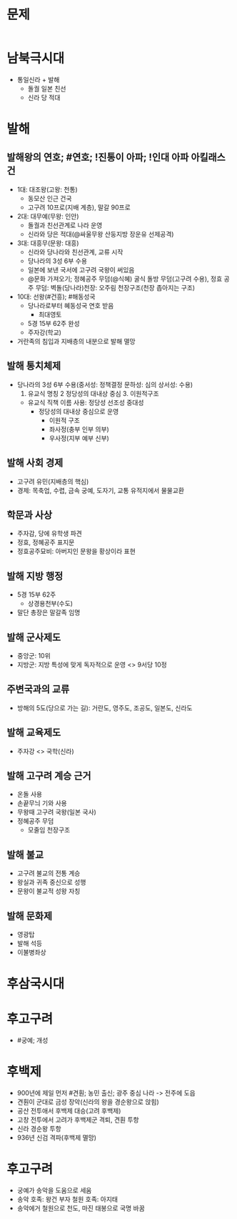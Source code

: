 # 문제
```java

```

# 남북극시대
* 통일신라 + 발해
  * 돌궐 일본 친선
  * 신라 당 적대

# 발해
## 발해왕의 연호; #연호; !진통이 아파; !인대 아파 아킬래스건
* 1대: 대조왕(고왕: 천통) 
   * 동모산 인근 건국
   * 고구려 10프로(지배 계층), 말갈 90프로
* 2대: 대무예(무왕: 인안) 
   * 돌궐과 친선관계로 나라 운영
   * 신라와 당은 적대(@싸울무왕 산둥지방 장운유 선제공격)
* 3대: 대흥무(문왕: 대흥) 
  * 신라와 당나라와 친선관계, 교류 시작
  * 당나라의 3성 6부 수용
  * 일본에 보낸 국서에 고구려 국왕이 써있음
  * @문화 가져오기; 정혜공주 무덤(@식혜) 굴식 돌방 무덤(고구려 수용), 정효 공주 무덤: 벽돌(당나라)천장: 오주림 천장구조(천장 좁아지는 구조)
* 10대: 선왕(#건흥); #해동성국 
   * 당나라로부터 혜동성국 연호 받음
     * 최대영토
   * 5경 15부 62주 완성
   * 주자강(학교)
* 거란족의 침입과 지배층의 내분으로 발해 멸망

## 발해 통치체제
* 당나라의 3성 6부 수용(중서성: 정책결정 문하성: 심의 상서성: 수용)
   1. 유교식 명칭  2  정당성의 대내상 중심  3. 이원적구조
   * 유교식 직책 이름 사용: 정당성  선조성  중대성
      * 정당성의 대내상 중심으로 운영
        * 이원적 구조
        * 좌사정(충부 인부 의부)
        * 우사정(지부 예부 신부)

## 발해 사회 경제
* 고구려 유민(지배층의 핵심)
* 경제: 목축업, 수렵, 금속 궁예, 도자기, 교통 유적지에서 물물교환


## 학문과 사상
* 주자감, 당에 유학생 파견
* 정효, 정혜공주 표지문
* 정효공주묘비: 아버지인 문왕을 황상이라 표현

## 발해 지방 행정
* 5경 15부 62주
  * 상경용천부(수도)
* 말단 총장은 말갈족 임명

## 발해 군사제도
* 중앙군: 10위
* 지방군: 지방 특성에 맞게 독자적으로 운영  <> 9서당 10정

## 주변국과의 교류
* 방해의 5도(당으로 가는 길): 거란도, 영주도, 조공도, 일본도, 신라도

## 발해 교육제도
* 주자강 <> 국학(신라)

## 발해 고구려 계승 근거
* 온돌 사용
* 손끝무늬 기와 사용
* 무왕때 고구려 국왕(일본 국사)
* 정혜공주 무덤
  * 모줄임 천장구조


## 발해 불교
* 고구려 불교의 전통 계승
* 왕실과 귀족 중신으로 성행
* 문왕이 불교적 성왕 자칭

## 발해 문화제
* 영광탑
* 발해 석등
* 이불병좌상

# 후삼국시대
# 후고구려
 * #궁예; 개성

# 후백제
 * 900년에 제일 먼저 #견훤; 농민 출신; 광주 중심 나라 -> 전주에 도읍
 * 견훤이 군대로 금성 장악(신라의 왕을 경순왕으로 앉힘)
 * 공산 전투애서 후백제 대승(고려 후백제)
  * 고창 전투에서 고려가 후백제군 격퇴, 견훤 투항
  * 신라 경순왕 투항
  * 936년 신검 격파(후백제 멸망)

# 후고구려
* 궁예가 송악을 도움으로 세움
 * 송악 호족: 왕건 부자  철원 호족: 아지태
 * 송악에거 철원으로 천도, 마진 태봉으로 국명 바꿈
